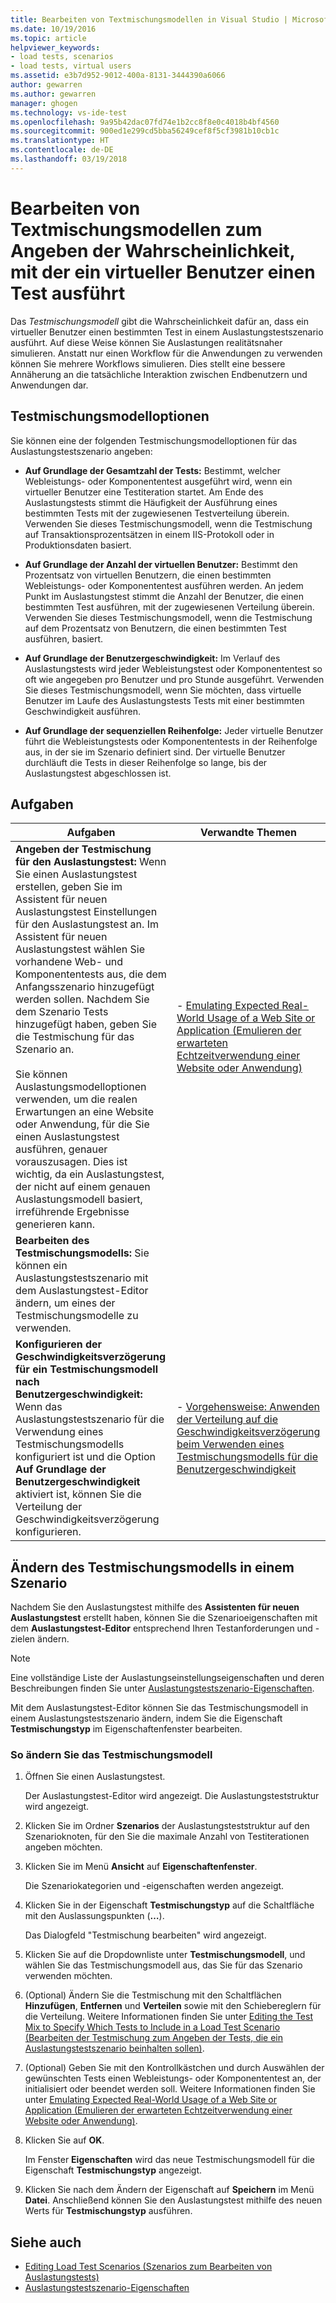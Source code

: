 ```yaml
---
title: Bearbeiten von Textmischungsmodellen in Visual Studio | Microsoft-Dokumentation
ms.date: 10/19/2016
ms.topic: article
helpviewer_keywords:
- load tests, scenarios
- load tests, virtual users
ms.assetid: e3b7d952-9012-400a-8131-3444390a6066
author: gewarren
ms.author: gewarren
manager: ghogen
ms.technology: vs-ide-test
ms.openlocfilehash: 9a95b42dac07fd74e1b2cc8f8e0c4018b4bf4560
ms.sourcegitcommit: 900ed1e299cd5bba56249cef8f5cf3981b10cb1c
ms.translationtype: HT
ms.contentlocale: de-DE
ms.lasthandoff: 03/19/2018
---
```

# <a name="edit-text-mix-models-to-specify-the-probability-of-a-virtual-user-running-a-test"></a>Bearbeiten von Textmischungsmodellen zum Angeben der Wahrscheinlichkeit, mit der ein virtueller Benutzer einen Test ausführt

Das *Testmischungsmodell* gibt die Wahrscheinlichkeit dafür an, dass ein virtueller Benutzer einen bestimmten Test in einem Auslastungstestszenario ausführt. Auf diese Weise können Sie Auslastungen realitätsnaher simulieren. Anstatt nur einen Workflow für die Anwendungen zu verwenden können Sie mehrere Workflows simulieren. Dies stellt eine bessere Annäherung an die tatsächliche Interaktion zwischen Endbenutzern und Anwendungen dar.

## <a name="test-mix-model-options"></a>Testmischungsmodelloptionen
 Sie können eine der folgenden Testmischungsmodelloptionen für das Auslastungstestszenario angeben:

-   **Auf Grundlage der Gesamtzahl der Tests:** Bestimmt, welcher Webleistungs- oder Komponententest ausgeführt wird, wenn ein virtueller Benutzer eine Testiteration startet. Am Ende des Auslastungstests stimmt die Häufigkeit der Ausführung eines bestimmten Tests mit der zugewiesenen Testverteilung überein. Verwenden Sie dieses Testmischungsmodell, wenn die Testmischung auf Transaktionsprozentsätzen in einem IIS-Protokoll oder in Produktionsdaten basiert.

-   **Auf Grundlage der Anzahl der virtuellen Benutzer:** Bestimmt den Prozentsatz von virtuellen Benutzern, die einen bestimmten Webleistungs- oder Komponententest ausführen werden. An jedem Punkt im Auslastungstest stimmt die Anzahl der Benutzer, die einen bestimmten Test ausführen, mit der zugewiesenen Verteilung überein. Verwenden Sie dieses Testmischungsmodell, wenn die Testmischung auf dem Prozentsatz von Benutzern, die einen bestimmten Test ausführen, basiert.

-   **Auf Grundlage der Benutzergeschwindigkeit:** Im Verlauf des Auslastungstests wird jeder Webleistungstest oder Komponententest so oft wie angegeben pro Benutzer und pro Stunde ausgeführt. Verwenden Sie dieses Testmischungsmodell, wenn Sie möchten, dass virtuelle Benutzer im Laufe des Auslastungstests Tests mit einer bestimmten Geschwindigkeit ausführen.

-   **Auf Grundlage der sequenziellen Reihenfolge:** Jeder virtuelle Benutzer führt die Webleistungstests oder Komponententests in der Reihenfolge aus, in der sie im Szenario definiert sind. Der virtuelle Benutzer durchläuft die Tests in dieser Reihenfolge so lange, bis der Auslastungstest abgeschlossen ist.

## <a name="tasks"></a>Aufgaben

|Aufgaben|Verwandte Themen|
|-----------|-----------------------|
|**Angeben der Testmischung für den Auslastungstest:** Wenn Sie einen Auslastungstest erstellen, geben Sie im Assistent für neuen Auslastungstest Einstellungen für den Auslastungstest an. Im Assistent für neuen Auslastungstest wählen Sie vorhandene Web- und Komponententests aus, die dem Anfangsszenario hinzugefügt werden sollen. Nachdem Sie dem Szenario Tests hinzugefügt haben, geben Sie die Testmischung für das Szenario an.<br /><br /> Sie können Auslastungsmodelloptionen verwenden, um die realen Erwartungen an eine Website oder Anwendung, für die Sie einen Auslastungstest ausführen, genauer vorauszusagen. Dies ist wichtig, da ein Auslastungstest, der nicht auf einem genauen Auslastungsmodell basiert, irreführende Ergebnisse generieren kann.|-   [Emulating Expected Real-World Usage of a Web Site or Application (Emulieren der erwarteten Echtzeitverwendung einer Website oder Anwendung)](../test/emulate-real-world-usage-of-a-web-site-in-a-load-test-using-test-mix-models.md)|
|**Bearbeiten des Testmischungsmodells:** Sie können ein Auslastungstestszenario mit dem Auslastungstest-Editor ändern, um eines der Testmischungsmodelle zu verwenden.||
|**Konfigurieren der Geschwindigkeitsverzögerung für ein Testmischungsmodell nach Benutzergeschwindigkeit:** Wenn das Auslastungstestszenario für die Verwendung eines Testmischungsmodells konfiguriert ist und die Option **Auf Grundlage der Benutzergeschwindigkeit** aktiviert ist, können Sie die Verteilung der Geschwindigkeitsverzögerung konfigurieren.|-   [Vorgehensweise: Anwenden der Verteilung auf die Geschwindigkeitsverzögerung beim Verwenden eines Testmischungsmodells für die Benutzergeschwindigkeit](../test/how-to-apply-distribution-to-pacing-delay-when-using-a-user-pace-test-mix-model.md)|

## <a name="change-the-test-mix-model-in-a-scenario"></a>Ändern des Testmischungsmodells in einem Szenario

Nachdem Sie den Auslastungstest mithilfe des **Assistenten für neuen Auslastungstest** erstellt haben, können Sie die Szenarioeigenschaften mit dem **Auslastungstest-Editor** entsprechend Ihren Testanforderungen und -zielen ändern.

> [!NOTE]
> Eine vollständige Liste der Auslastungseinstellungseigenschaften und deren Beschreibungen finden Sie unter [Auslastungstestszenario-Eigenschaften](../test/load-test-scenario-properties.md).

Mit dem Auslastungstest-Editor können Sie das Testmischungsmodell in einem Auslastungstestszenario ändern, indem Sie die Eigenschaft **Testmischungstyp** im Eigenschaftenfenster bearbeiten.

### <a name="to-change-the-test-mix-model"></a>So ändern Sie das Testmischungsmodell

1.  Öffnen Sie einen Auslastungstest.

     Der Auslastungstest-Editor wird angezeigt. Die Auslastungsteststruktur wird angezeigt.

2.  Klicken Sie im Ordner **Szenarios** der Auslastungsteststruktur auf den Szenarioknoten, für den Sie die maximale Anzahl von Testiterationen angeben möchten.

3.  Klicken Sie im Menü **Ansicht** auf **Eigenschaftenfenster**.

     Die Szenariokategorien und -eigenschaften werden angezeigt.

4.  Klicken Sie in der Eigenschaft **Testmischungstyp** auf die Schaltfläche mit den Auslassungspunkten (**…**).

     Das Dialogfeld "Testmischung bearbeiten" wird angezeigt.

5.  Klicken Sie auf die Dropdownliste unter **Testmischungsmodell**, und wählen Sie das Testmischungsmodell aus, das Sie für das Szenario verwenden möchten.

6.  (Optional) Ändern Sie die Testmischung mit den Schaltflächen **Hinzufügen**, **Entfernen** und **Verteilen** sowie mit den Schiebereglern für die Verteilung. Weitere Informationen finden Sie unter [Editing the Test Mix to Specify Which Tests to Include in a Load Test Scenario (Bearbeiten der Testmischung zum Angeben der Tests, die ein Auslastungstestszenario beinhalten sollen)](../test/edit-the-test-mix-to-specify-which-web-browsers-types-in-a-load-test-scenario.md).

7.  (Optional) Geben Sie mit den Kontrollkästchen und durch Auswählen der gewünschten Tests einen Webleistungs- oder Komponententest an, der initialisiert oder beendet werden soll. Weitere Informationen finden Sie unter [Emulating Expected Real-World Usage of a Web Site or Application (Emulieren der erwarteten Echtzeitverwendung einer Website oder Anwendung)](../test/emulate-real-world-usage-of-a-web-site-in-a-load-test-using-test-mix-models.md).

8.  Klicken Sie auf **OK**.

     Im Fenster **Eigenschaften** wird das neue Testmischungsmodell für die Eigenschaft **Testmischungstyp** angezeigt.

9. Klicken Sie nach dem Ändern der Eigenschaft auf **Speichern** im Menü **Datei**. Anschließend können Sie den Auslastungstest mithilfe des neuen Werts für **Testmischungstyp** ausführen.

## <a name="see-also"></a>Siehe auch

- [Editing Load Test Scenarios (Szenarios zum Bearbeiten von Auslastungstests)](../test/edit-load-test-scenarios.md)
- [Auslastungstestszenario-Eigenschaften](../test/load-test-scenario-properties.md)